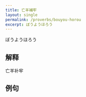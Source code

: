 ```yaml
---
title: 亡羊補牢
layout: single
permalink: /proverbs/bouyou-horou
excerpt: ぼうようほろう
---
```


ぼうようほろう

## 解释

亡羊补牢

## 例句

